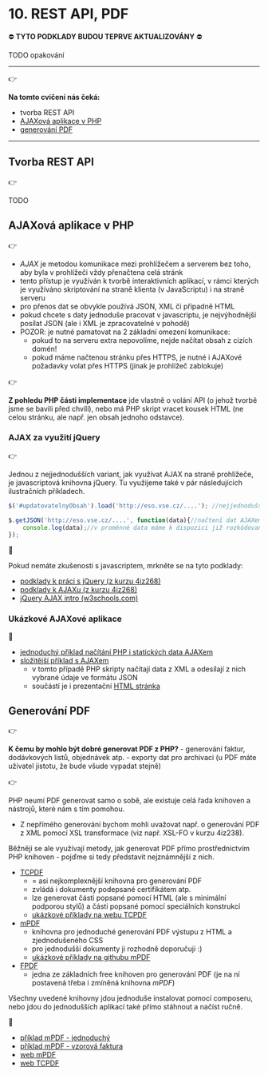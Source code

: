 # 10. REST API, PDF

:no_entry: **TYTO PODKLADY BUDOU TEPRVE AKTUALIZOVÁNY** :no_entry:

TODO opakování

---

:point_right:

**Na tomto cvičení nás čeká:**
- tvorba REST API
- [AJAXová aplikace v PHP](#ajaxov%C3%A1-aplikace-v-php)
- [generování PDF](#generov%C3%A1n%C3%AD-pdf)

---

## Tvorba REST API
:point_right:

TODO


## AJAXová aplikace v PHP
:point_right:

- *AJAX* je metodou komunikace mezi prohlížečem a serverem bez toho, aby byla v prohlížeči vždy přenačtena celá stránk
- tento přístup je využíván k tvorbě interaktivních aplikací, v rámci kterých je využíváno skriptování na straně klienta (v JavaScriptu) i na straně serveru
- pro přenos dat se obvykle používá JSON, XML či případně HTML
- pokud chcete s daty jednoduše pracovat v javascriptu, je nejvýhodnější posílat JSON (ale i XML je zpracovatelné v pohodě)
- POZOR: je nutné pamatovat na 2 základní omezení komunikace:
    - pokud to na serveru extra nepovolíme, nejde načítat obsah z cizích domén!
    - pokud máme načtenou stránku přes HTTPS, je nutné i AJAXové požadavky volat přes HTTPS (jinak je prohlížeč zablokuje) 

:point_right:

**Z pohledu PHP části implementace** jde vlastně o volání API (o jehož tvorbě jsme se bavili před chvílí), nebo má PHP skript vracet kousek HTML (ne celou stránku, ale např. jen obsah jednoho odstavce).  

### AJAX za využití jQuery
:point_right:

Jednou z nejjednodušších variant, jak využívat AJAX na straně prohlížeče, je javascriptová knihovna jQuery. Tu využijeme také v pár následujících ilustračních příkladech.  

```javascript
$('#updatovatelnyObsah').load('http://eso.vse.cz/....'); //nejjednodušší možný AJAXový požadavek, načte obsah ze serveru a vloží o do vybraného HTML elementu

$.getJSON('http://eso.vse.cz/....', function(data){//načtení dat AJAXem s předpokladem dat ve formátu JSON    
    console.log(data);//v proměnné data máme k dispozici již rozkódovaná JSON data, která jsme získali ze serveru
});
```

:blue_book:

Pokud nemáte zkušenosti s javascriptem, mrkněte se na tyto podklady:
- [podklady k práci s jQuery (z kurzu 4iz268)](https://github.com/4iz268/cviceni/tree/master/09-dom-jquery)
- [podklady k AJAXu (z kurzu 4iz268)](https://github.com/4iz268/cviceni/tree/master/11-ajax)
- [jQuery AJAX intro (w3schools.com)](http://www.w3schools.com/jquery/jquery_ajax_intro.asp)

### Ukázkové AJAXové aplikace
:blue_book:
- [jednoduchý příklad načítání PHP i statických data AJAXem](./10-ajax-simple)
- [složitější příklad s AJAXem](./10-ajax-complex)
    - v tomto případě PHP skripty načítají data z XML a odesílají z nich vybrané údaje ve formátu JSON
    - součástí je i prezentační [HTML stránka](./10-ajax-complex/index.html)

## Generování PDF
:point_right:

**K čemu by mohlo být dobré generovat PDF z PHP?**
    - generování faktur, dodávkových listů, objednávek atp.
    - exporty dat pro archivaci (u PDF máte uživatel jistotu, že bude všude vypadat stejně)
    
:point_right:

PHP neumí PDF generovat samo o sobě, ale existuje celá řada knihoven a nástrojů, které nám s tím pomohou.
- Z nepřímého generování bychom mohli uvažovat např. o generování PDF z XML pomocí XSL transformace (viz např. XSL-FO v kurzu 4iz238).

Běžněji se ale využívají metody, jak generovat PDF přímo prostřednictvím PHP knihoven - pojďme si tedy představit nejznámnější z nich.
- [TCPDF](http://www.tcpdf.org/)
    - = asi nejkomplexnější knihovna pro generování PDF
    - zvládá i dokumenty podepsané certifikátem atp.
    - lze generovat části popsané pomocí HTML (ale s minimální podporou stylů) a části popsané pomocí speciálních konstrukcí
    - [ukázkové příklady na webu TCPDF](https://tcpdf.org/examples/)  
- [mPDF](http://mpdf.github.io/)
    - knihovna pro jednoduché generování PDF výstupu z HTML a zjednodušeného CSS
    - pro jednodušší dokumenty ji rozhodně doporučuji :)
    - [ukázkové příklady na githubu mPDF](https://github.com/mpdf/mpdf-examples/tree/master)
- [FPDF](http://www.fpdf.org/)
    - jedna ze základních free knihoven pro generování PDF (je na ní postavená třeba i zmíněná knihovna *mPDF*)     

Všechny uvedené knihovny jdou jednoduše instalovat pomocí composeru, nebo jdou do jednodušších aplikací také přímo stáhnout a načíst ručně.

:blue_book:
- [příklad mPDF - jednoduchý](./10-mpdf/basic-example.php)
- [příklad mPDF - vzorová faktura](./10-mpdf/example-invoice)
- [web mPDF](http://mpdf.github.io/)
- [web TCPDF](http://www.tcpdf.org/) 